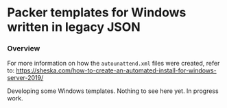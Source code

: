 # Packer templates for Windows written in legacy JSON

### Overview

For more information on how the `autounattend.xml` files were created, refer to: https://sheska.com/how-to-create-an-automated-install-for-windows-server-2019/

Developing some Windows templates. Nothing to see here yet. In progress work.
